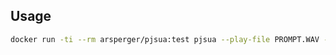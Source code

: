## Usage


```bash
docker run -ti --rm arsperger/pjsua:test pjsua --play-file PROMPT.WAV --auto-answer 200 --auto-play --auto-loop
```
